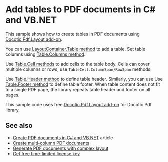 # Add tables to PDF documents in C# and VB.NET
This sample shows how to create tables in PDF documents using [Docotic.Pdf.Layout add-on](https://www.nuget.org/packages/BitMiracle.Docotic.Pdf.Layout/).

You can use [LayoutContainer.Table method](https://bitmiracle.com/pdf-library/api/layout/layoutcontainer-table)
to add a table. Set table columns using [Table.Columns method](https://bitmiracle.com/pdf-library/api/layout/table-columns).

Use [Table.Cell methods](https://bitmiracle.com/pdf-library/api/layout/table-cell) to add cells to the table body.
Cells can cover multiple columns or rows, use `TableCell.ColumnSpan/RowSpan` methods.

Use [Table.Header method](https://bitmiracle.com/pdf-library/api/layout/table-header) to define table header.
Similarly, you can use Use [Table.Footer method](https://bitmiracle.com/pdf-library/api/layout/table-footer) to define table footer.
When table content does not fit to a single PDF page, the library repeats table header and footer on all pages.

This sample code uses free [Docotic.Pdf.Layout add-on](https://www.nuget.org/packages/BitMiracle.Docotic.Pdf.Layout/) for Docotic.Pdf library.

## See also
* [Create PDF documents in C# and VB.NET](https://bitmiracle.com/pdf-library/create-pdf.aspx) article
* [Create multi-column PDF documents](/Samples/Layout/RowsColumns)
* [Generate PDF documents with complex layout](/Samples/Layout/ComplexLayout)
* [Get free time-limited license key](https://bitmiracle.com/pdf-library/download-pdf-library.aspx)